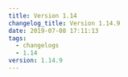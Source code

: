 ```yaml
---
title: Version 1.14
changelog_title: Version 1.14.9
date: 2019-07-08 17:11:13
tags:
  - changelogs
  - 1.14
version: 1.14.9
---
```


<script src="https://gist.github.com/spinnaker-release/0413a52111be11041263b6801b53a917.js"/>
